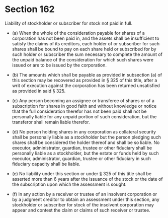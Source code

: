 # Section 162

Liability of stockholder or subscriber for stock not paid in full.

- (a) When the whole of the consideration payable for shares of a corporation has not been paid in, and the assets shall be insufficient to satisfy the claims of its creditors, each holder of or subscriber for such shares shall be bound to pay on each share held or subscribed for by such holder or subscriber the sum necessary to complete the amount of the unpaid balance of the consideration for which such shares were issued or are to be issued by the corporation.

- (b) The amounts which shall be payable as provided in subsection (a) of this section may be recovered as provided in § 325 of this title, after a writ of execution against the corporation has been returned unsatisfied as provided in said § 325.

- (c) Any person becoming an assignee or transferee of shares or of a subscription for shares in good faith and without knowledge or notice that the full consideration therefor has not been paid shall not be personally liable for any unpaid portion of such consideration, but the transferor shall remain liable therefor.

- (d) No person holding shares in any corporation as collateral security shall be personally liable as a stockholder but the person pledging such shares shall be considered the holder thereof and shall be so liable. No executor, administrator, guardian, trustee or other fiduciary shall be personally liable as a stockholder, but the estate or funds held by such executor, administrator, guardian, trustee or other fiduciary in such fiduciary capacity shall be liable.

- (e) No liability under this section or under § 325 of this title shall be asserted more than 6 years after the issuance of the stock or the date of the subscription upon which the assessment is sought.

- (f) In any action by a receiver or trustee of an insolvent corporation or by a judgment creditor to obtain an assessment under this section, any stockholder or subscriber for stock of the insolvent corporation may appear and contest the claim or claims of such receiver or trustee.